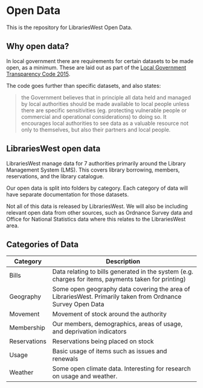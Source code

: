 Open Data
=========

This is the repository for LibrariesWest Open Data.

Why open data?
--------------

In local government there are requirements for certain datasets to be made open, as a minimum. These are laid out as part of the [Local Government Transparency Code 2015](https://www.gov.uk/government/publications/local-government-transparency-code-2015).

The code goes further than specific datasets, and also states:

> the Government believes that in principle all data held and managed by local authorities should be made available to local people unless there are specific sensitivities (eg. protecting vulnerable people or commercial and operational considerations) to doing so. It encourages local authorities to see data as a valuable resource not only to themselves, but also their partners and local people.

LibrariesWest open data
-----------------------

LibrariesWest manage data for 7 authorities primarily around the Library Management System (LMS).  This covers library borrowing, members, reservations, and the library catalogue.

Our open data is split into folders by category.  Each category of data will have separate documentation for those datasets.

Not all of this data is released by LibrariesWest.  We will also be including relevant open data from other sources, such as Ordnance Survey data and Office for National Statistics data where this relates to the LibrariesWest area.

Categories of Data
------------------

| Category | Description |
| -------- | ----------- |
| Bills | Data relating to bills generated in the system (e.g. charges for items, payments taken for printing) |
| Geography | Some open geography data covering the area of LibrariesWest.  Primarily taken from Ordnance Survey Open Data |
| Movement | Movement of stock around the authority |
| Membership | Our members, demographics, areas of usage, and deprivation indicators  |
| Reservations | Reservations being placed on stock |
| Usage | Basic usage of items such as issues and renewals |
| Weather | Some open climate data.  Interesting for research on usage and weather. |
